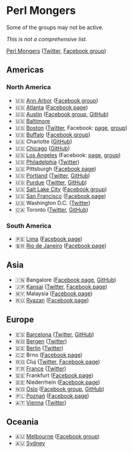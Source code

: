 # Perl Mongers

Some of the groups may not be active.

*This is not a comprehensive list.*

[Perl Mongers](https://www.pm.org/) ([Twitter](https://twitter.com/perl_mongers), [Facebook group](https://www.facebook.com/groups/perlmonger/))

## Americas

### North America

- :us: [Ann Arbor](http://annarbor.pm.org/) ([Facebook group](https://www.facebook.com/groups/295369588223/))
- :us: [Atlanta](http://atlanta.pm.org) ([Facebook page](https://www.facebook.com/Atlanta-Perl-Mongers-160970284513))
- :us: [Austin](http://austin.pm/) ([Facebook group](https://www.facebook.com/groups/austinperlmongers/), [GitHub](https://github.com/austin-perl-mongers))
- :us: [Baltimore](https://baltimore.pm.org/)
- :us: [Boston](http://boston.pm.org) ([Twitter](https://twitter.com/BostonPM), Facebook: [page](https://www.facebook.com/bostonpm), [group](https://www.facebook.com/groups/131595281237/))
- :us: [Buffalo](http://buffalo.pm.org/) ([Facebook group](https://www.facebook.com/groups/6973281799/))
- :us: Charlotte ([GitHub](https://github.com/charlotte-perl-mongers))
- :us: [Chicago](http://chicago.pm.org/) ([GitHub](https://github.com/ChicagoPM))
- :us: [Los Angeles](http://la.pm.org) (Facebook: [page](https://www.facebook.com/Los-Angeles-Perl-Mongers-110460472327702), [group](https://www.facebook.com/groups/119158178096277/))
- :us: [Philadelphia](https://philadelphia.pm.org/) ([Twitter](https://twitter.com/philapm))
- :us: Pittsburgh ([Facebook page](https://www.facebook.com/Pittsburgh-Perl-Mongers-134841096610785))
- :us: [Portland](https://pdx.pm.org/) ([Twitter](https://twitter.com/pdxperlmongers), [GitHub](https://github.com/PortlandPerlMongers))
- :us: [Purdue](https://purdue.pl/) ([Twitter](https://twitter.com/PurduePM), [GitHub](https://github.com/Purdue-Perl-Mongers))
- :us: [Salt Lake City](http://slcperlmongers.com/) ([Facebook group](https://www.facebook.com/groups/515481075169254/))
- :us: [San Francisco](http://www.meetup.com/San-Francisco-Perl/) ([Facebook page](https://www.facebook.com/SanFranciscoPerlMongers))
- :us: Washington D.C. ([Twitter](https://twitter.com/dcperl))
- :canada: Toronto ([Twitter](https://twitter.com/TOperlmongers), [GitHub](https://github.com/toronto-perl-mongers/tpm-website))

### South America

- :peru: [Lima](http://lima.pm.org) ([Facebook page](https://www.facebook.com/limaperlmongers))
- :brazil: [Rio de Janeiro](http://rio.pm.org) ([Facebook page](https://www.facebook.com/RioPerlMongers))

## Asia

- :india: Bangalore ([Facebook page](https://www.facebook.com/Perl-Mongers-Bangalore-108723775890980), [GitHub](https://github.com/Bangalore-Perl-Mongers))
- :jp: [Kansai](http://kansai.pm.org) ([Twitter](https://twitter.com/kansaipm), [Facebook page](https://www.facebook.com/kansaipm))
- :malaysia: Malaysia ([Facebook page](https://www.facebook.com/Malaysia-Perl-Mongers-2089797024599831))
- :ru: [Ryazan](http://ryazan.pm.org) ([Facebook page](https://www.facebook.com/ryazan.pm))

## Europe

- :es: [Barcelona](https://barcelona.pm/) ([Twitter](https://twitter.com/barcelonapm), [GitHub](https://github.com/barcelonapm))
- :norway: [Bergen](https://bergenpm.org/) ([Twitter](https://twitter.com/BergenPM))
- :de: [Berlin](https://berlin.pm.org/) ([Twitter](https://twitter.com/BerlinPM))
- :czech_republic: Brno ([Facebook page](https://www.facebook.com/brnopm))
- :romania: Cluj ([Twitter](https://twitter.com/clujpm), [Facebook page](https://www.facebook.com/clujpm))
- :fr: [France](http://www.mongueurs.net/) ([Twitter](http://twitter.com/mongueurs_perl))
- :de:  Frankfurt ([Facebook page](https://www.facebook.com/frankfurt.pm))
- :de: Niederrhein ([Facebook page](https://www.facebook.com/Niederrhein-Perl-Mongers-176634792354842))
- :norway: [Oslo](http://oslo.pm/) ([Facebook group](https://www.facebook.com/groups/oslo.pm/), [GitHub](https://github.com/oslo-pm))
- :poland: [Poznań](http://poznan.pm.org) ([Facebook page](https://www.facebook.com/poznanpm))
- :austria: [Vienna](http://vienna.pm.org/) ([Twitter](https://twitter.com/ViennaPerl))

## Oceania

- :australia: [Melbourne](https://melbourne.pm.org/) ([Facebook group](https://www.facebook.com/groups/146370755427693/))
- :australia: [Sydney](http://sydney.pm.org/)
